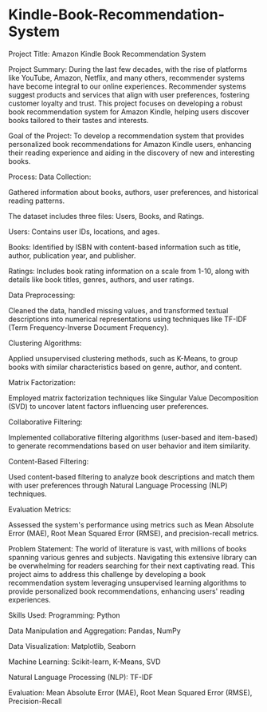 # Kindle-Book-Recommendation-System
Project Title:
Amazon Kindle Book Recommendation System

Project Summary:
During the last few decades, with the rise of platforms like YouTube, Amazon, Netflix, and many others, recommender systems have become integral to our online experiences. Recommender systems suggest products and services that align with user preferences, fostering customer loyalty and trust. This project focuses on developing a robust book recommendation system for Amazon Kindle, helping users discover books tailored to their tastes and interests.

Goal of the Project:
To develop a recommendation system that provides personalized book recommendations for Amazon Kindle users, enhancing their reading experience and aiding in the discovery of new and interesting books.

Process:
Data Collection:

Gathered information about books, authors, user preferences, and historical reading patterns.

The dataset includes three files: Users, Books, and Ratings.

Users: Contains user IDs, locations, and ages.

Books: Identified by ISBN with content-based information such as title, author, publication year, and publisher.

Ratings: Includes book rating information on a scale from 1-10, along with details like book titles, genres, authors, and user ratings.

Data Preprocessing:

Cleaned the data, handled missing values, and transformed textual descriptions into numerical representations using techniques like TF-IDF (Term Frequency-Inverse Document Frequency).

Clustering Algorithms:

Applied unsupervised clustering methods, such as K-Means, to group books with similar characteristics based on genre, author, and content.

Matrix Factorization:

Employed matrix factorization techniques like Singular Value Decomposition (SVD) to uncover latent factors influencing user preferences.

Collaborative Filtering:

Implemented collaborative filtering algorithms (user-based and item-based) to generate recommendations based on user behavior and item similarity.

Content-Based Filtering:

Used content-based filtering to analyze book descriptions and match them with user preferences through Natural Language Processing (NLP) techniques.

Evaluation Metrics:

Assessed the system's performance using metrics such as Mean Absolute Error (MAE), Root Mean Squared Error (RMSE), and precision-recall metrics.

Problem Statement:
The world of literature is vast, with millions of books spanning various genres and subjects. Navigating this extensive library can be overwhelming for readers searching for their next captivating read. This project aims to address this challenge by developing a book recommendation system leveraging unsupervised learning algorithms to provide personalized book recommendations, enhancing users' reading experiences.

Skills Used:
Programming: Python

Data Manipulation and Aggregation: Pandas, NumPy

Data Visualization: Matplotlib, Seaborn

Machine Learning: Scikit-learn, K-Means, SVD

Natural Language Processing (NLP): TF-IDF

Evaluation: Mean Absolute Error (MAE), Root Mean Squared Error (RMSE), Precision-Recall
